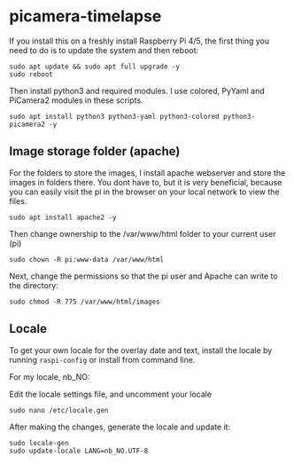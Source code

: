 # picamera-timelapse

If you install this on a freshly install Raspberry Pi 4/5, the first thing you need to do is to update the system and then reboot:

    sudo apt update && sudo apt full upgrade -y
    sudo reboot

Then  install python3 and required modules. I use colored, PyYaml and PiCamera2 modules in these scripts.

    sudo apt install python3 python3-yaml python3-colored python3-picamera2 -y

## Image storage folder (apache)

For the folders to store the images, I install apache webserver and store the images in folders there. You dont have to, but it is very beneficial, because you can easily visit the pi in the browser on your local network to view the files.

    sudo apt install apache2 -y

Then change ownership to the /var/www/html folder to your current user (pi)

    sudo chown -R pi:www-data /var/www/html

Next, change the permissions so that the pi user and Apache can write to the directory:

    sudo chmod -R 775 /var/www/html/images

## Locale

To get your own locale for the overlay date and text, install the locale by running `raspi-config` or install from command line. 

For my locale, nb_NO:

Edit the locale settings file, and uncomment your locale

    sudo nano /etc/locale.gen

After making the changes, generate the locale and update it:

    sudo locale-gen
    sudo update-locale LANG=nb_NO.UTF-8


    
